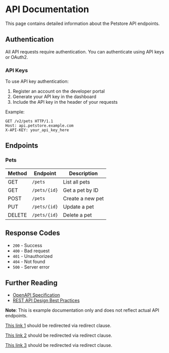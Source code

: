 # API Documentation

This page contains detailed information about the Petstore API endpoints.

## Authentication

All API requests require authentication. You can authenticate using API keys or OAuth2.

### API Keys

To use API key authentication:

1. Register an account on the developer portal
2. Generate your API key in the dashboard
3. Include the API key in the header of your requests

Example:

```http
GET /v2/pets HTTP/1.1
Host: api.petstore.example.com
X-API-KEY: your_api_key_here
```

## Endpoints

### Pets

| Method | Endpoint | Description |
|--------|----------|-------------|
| GET | `/pets` | List all pets |
| GET | `/pets/{id}` | Get a pet by ID |
| POST | `/pets` | Create a new pet |
| PUT | `/pets/{id}` | Update a pet |
| DELETE | `/pets/{id}` | Delete a pet |

## Response Codes

- `200` - Success
- `400` - Bad request
- `401` - Unauthorized
- `404` - Not found
- `500` - Server error

## Further Reading

* [OpenAPI Specification](https://swagger.io/specification/)
* [REST API Design Best Practices](https://docs.microsoft.com/en-us/azure/architecture/best-practices/api-design)

**Note**: This is example documentation only and does not reflect actual API endpoints.

<a href="four">This link 1</a> should be redirected via redirect clause.

<a href="four.md">This link 2</a> should be redirected via redirect clause.

[This link 3](four) should be redirected via redirect clause.
